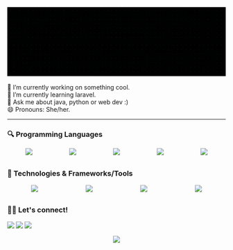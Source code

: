 <img align="justify" alt="Hey there, I'm irene" src="header.gif">

 🔭 I’m currently working on something cool. <br/>
 🌱 I’m currently learning laravel.<br/>
 💬 Ask me about java, python or web dev :)<br/>
 😄 Pronouns: She/her.<br/>
 
 <hr />

### :mag: Programming Languages
<div style="display: flex; justify-content: space-around">
    <img height="25" src="https://img.shields.io/badge/java-F2983B.svg?&style=flat&logo=java&logoColor=white" />
    <img height="25" src="https://img.shields.io/badge/javascript-EDD730.svg?&style=flat&logo=javascript&logoColor=white" />
    <img height="25" src="https://img.shields.io/badge/python-376FA0.svg?&style=flat&logo=python&logoColor=white" />
    <img height="25" src="https://img.shields.io/badge/php-7377AE.svg?&style=flat&logo=php&logoColor=white" />
    <img height="25" src="https://img.shields.io/badge/C-darkblue.svg?&style=flat&logo=c&logoColor=white" />
</div>

### :wrench: Technologies & Frameworks/Tools

<div style="display: flex; justify-content: space-around">
    <img height="25" src="https://img.shields.io/badge/linux-grey.svg?&style=flat&logo=linux&logoColor=white" />
    <img height="25" src="https://img.shields.io/badge/svelte-EB453D.svg?&style=flat&logo=svelte&logoColor=white" />
    <img height="25" src="https://img.shields.io/badge/django-112D1F.svg?&style=flat&logo=django&logoColor=white" />
    <img height="25" src="https://img.shields.io/badge/flutter-41B0EF.svg?&style=flat&logo=flutter&logoColor=white" />
</div>

### :woman_technologist: Let's connect!


[<img height="25" src = "https://img.shields.io/badge/gmail-white?&style=flat&logo=gmail&logoColor=c14438">][gmail] 
[<img height="25" src="https://img.shields.io/badge/linkedin-white.svg?style=flat&logo=linkedin&logoColor=blue" />][linkedin]
[<img height="25" src="https://img.shields.io/badge/twitter-white.svg?style=flat&logo=twitter&logoColor=blue" />][twitter]
<br />

<div style="display: flex; justify-content: space-around">
    <img src="https://github-readme-stats-drab-iota.vercel.app/api?username=irenekurien&count_private=true&show_icons=true&layout=compact&hide_border=true&theme=dark&bg_color=0D1117" height="180px" />
<!-- 
<img align="left" alt="Irene's Language Stats" src="https://github-readme-stats.vercel.app/api/top-langs/?username=irenekurien&langs_count=10&count_private=true&show_icons=true&layout=compact&hide=html%22&hide_border=true&theme=nightowl&bg_color=0D1117" />  -->
</div>
</details>

[linkedin]: https://www.linkedin.com/in/ireneanna/
[gmail]: irenekurien01@gmail.com
[twitter]:https://twitter.com/knowirene/
